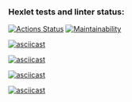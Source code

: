 ### Hexlet tests and linter status:
[![Actions Status](https://github.com/W-i-T/python-project-lvl1/workflows/hexlet-check/badge.svg)](https://github.com/W-i-T/python-project-lvl1/actions)
[![Maintainability](https://api.codeclimate.com/v1/badges/22739ad4a5a7e21f3b1c/maintainability)](https://codeclimate.com/github/W-i-T/python-project-lvl1/maintainability)

 


[![asciicast](https://asciinema.org/a/5RMhPkBcuGJ8DTdz124nmVqEG.png)](https://asciinema.org/a/5RMhPkBcuGJ8DTdz124nmVqEG)

[![asciicast](https://asciinema.org/a/QB1JDIKIqIPEo6HSfPUBZFqaT.png)](https://asciinema.org/a/QB1JDIKIqIPEo6HSfPUBZFqaT)

[![asciicast](https://asciinema.org/a/OUbTQW4n5mVY9HcQ6mdF2xlWs.png)](https://asciinema.org/a/OUbTQW4n5mVY9HcQ6mdF2xlWs)

[![asciicast](https://asciinema.org/a/dzAy3UeSSU1dAvoA8E1ZzomM3.png)](https://asciinema.org/a/dzAy3UeSSU1dAvoA8E1ZzomM3)


